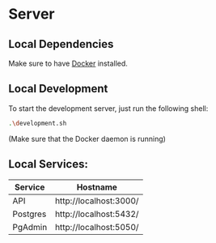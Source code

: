 # Server
## Local Dependencies
Make sure to have [Docker](https://docs.docker.com/get-docker/) installed.

## Local Development
To start the development server, just run the following shell:
```bash
.\development.sh
```
(Make sure that the Docker daemon is running)

## Local Services:

| Service  | Hostname               |
|----------|------------------------|
| API      | http://localhost:3000/ |
| Postgres | http://localhost:5432/ |
| PgAdmin  | http://localhost:5050/ |
